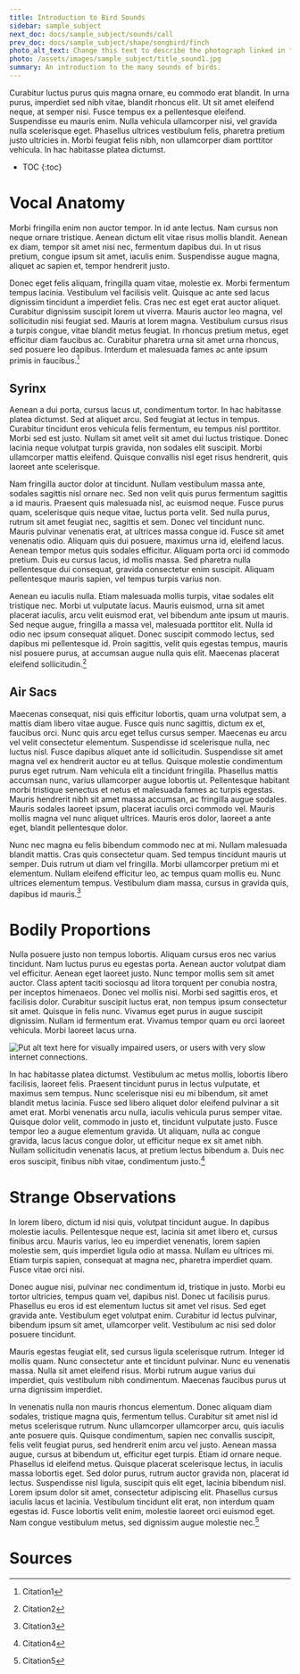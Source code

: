 ```yaml
---
title: Introduction to Bird Sounds
sidebar: sample_subject
next_doc: docs/sample_subject/sounds/call
prev_doc: docs/sample_subject/shape/songbird/finch
photo_alt_text: Change this text to describe the photograph linked in "photo".
photo: /assets/images/sample_subject/title_sound1.jpg 
summary: An introduction to the many sounds of birds.
---
```


Curabitur luctus purus quis magna ornare, eu commodo erat blandit. In urna purus, imperdiet sed nibh vitae, blandit rhoncus elit. Ut sit amet eleifend neque, at semper nisi. Fusce tempus ex a pellentesque eleifend. Suspendisse eu mauris enim. Nulla vehicula ullamcorper nisi, vel gravida nulla scelerisque eget. Phasellus ultrices vestibulum felis, pharetra pretium justo ultricies in. Morbi feugiat felis nibh, non ullamcorper diam porttitor vehicula. In hac habitasse platea dictumst. 

* TOC
{:toc}

# Vocal Anatomy

 Morbi fringilla enim non auctor tempor. In id ante lectus. Nam cursus non neque ornare tristique. Aenean dictum elit vitae risus mollis blandit. Aenean ex diam, tempor sit amet nisi nec, fermentum dapibus dui. In ut risus pretium, congue ipsum sit amet, iaculis enim. Suspendisse augue magna, aliquet ac sapien et, tempor hendrerit justo.

Donec eget felis aliquam, fringilla quam vitae, molestie ex. Morbi fermentum tempus lacinia. Vestibulum vel facilisis velit. Quisque ac ante sed lacus dignissim tincidunt a imperdiet felis. Cras nec est eget erat auctor aliquet. Curabitur dignissim suscipit lorem ut viverra. Mauris auctor leo magna, vel sollicitudin nisi feugiat sed. Mauris at lorem magna. Vestibulum cursus risus a turpis congue, vitae blandit metus feugiat. In rhoncus pretium metus, eget efficitur diam faucibus ac. Curabitur pharetra urna sit amet urna rhoncus, sed posuere leo dapibus. Interdum et malesuada fames ac ante ipsum primis in faucibus.[^1]

## Syrinx

 Aenean a dui porta, cursus lacus ut, condimentum tortor. In hac habitasse platea dictumst. Sed at aliquet arcu. Sed feugiat at lectus in tempus. Curabitur tincidunt eros vehicula felis fermentum, eu tempus nisl porttitor. Morbi sed est justo. Nullam sit amet velit sit amet dui luctus tristique. Donec lacinia neque volutpat turpis gravida, non sodales elit suscipit. Morbi ullamcorper mattis eleifend. Quisque convallis nisl eget risus hendrerit, quis laoreet ante scelerisque.

Nam fringilla auctor dolor at tincidunt. Nullam vestibulum massa ante, sodales sagittis nisl ornare nec. Sed non velit quis purus fermentum sagittis a id mauris. Praesent quis malesuada nisl, ac euismod neque. Fusce purus quam, scelerisque quis neque vitae, luctus porta velit. Sed nulla purus, rutrum sit amet feugiat nec, sagittis et sem. Donec vel tincidunt nunc. Mauris pulvinar venenatis erat, at ultrices massa congue id. Fusce sit amet venenatis odio. Aliquam quis dui posuere, maximus urna id, eleifend lacus. Aenean tempor metus quis sodales efficitur. Aliquam porta orci id commodo pretium. Duis eu cursus lacus, id mollis massa. Sed pharetra nulla pellentesque dui consequat, gravida consectetur enim suscipit. Aliquam pellentesque mauris sapien, vel tempus turpis varius non.

Aenean eu iaculis nulla. Etiam malesuada mollis turpis, vitae sodales elit tristique nec. Morbi ut vulputate lacus. Mauris euismod, urna sit amet placerat iaculis, arcu velit euismod erat, vel bibendum ante ipsum ut mauris. Sed neque augue, fringilla a massa vel, malesuada porttitor elit. Nulla id odio nec ipsum consequat aliquet. Donec suscipit commodo lectus, sed dapibus mi pellentesque id. Proin sagittis, velit quis egestas tempus, mauris nisl posuere purus, at accumsan augue nulla quis elit. Maecenas placerat eleifend sollicitudin.[^2]

## Air Sacs

 Maecenas consequat, nisi quis efficitur lobortis, quam urna volutpat sem, a mattis diam libero vitae augue. Fusce quis nunc sagittis, dictum ex et, faucibus orci. Nunc quis arcu eget tellus cursus semper. Maecenas eu arcu vel velit consectetur elementum. Suspendisse id scelerisque nulla, nec luctus nisl. Fusce dapibus aliquet ante id sollicitudin. Suspendisse sit amet magna vel ex hendrerit auctor eu at tellus. Quisque molestie condimentum purus eget rutrum. Nam vehicula elit a tincidunt fringilla. Phasellus mattis accumsan nunc, varius ullamcorper augue lobortis ut. Pellentesque habitant morbi tristique senectus et netus et malesuada fames ac turpis egestas. Mauris hendrerit nibh sit amet massa accumsan, ac fringilla augue sodales. Mauris sodales laoreet ipsum, placerat iaculis orci commodo vel. Mauris mollis magna vel nunc aliquet ultrices. Mauris eros dolor, laoreet a ante eget, blandit pellentesque dolor.

Nunc nec magna eu felis bibendum commodo nec at mi. Nullam malesuada blandit mattis. Cras quis consectetur quam. Sed tempus tincidunt mauris ut semper. Duis rutrum ut diam vel fringilla. Morbi ullamcorper pretium mi et elementum. Nullam eleifend efficitur leo, ac tempus quam mollis eu. Nunc ultrices elementum tempus. Vestibulum diam massa, cursus in gravida quis, dapibus id mauris.[^3]

# Bodily Proportions

Nulla posuere justo non tempus lobortis. Aliquam cursus eros nec varius tincidunt. Nam luctus purus eu egestas porta. Aenean auctor volutpat diam vel efficitur. Aenean eget laoreet justo. Nunc tempor mollis sem sit amet auctor. Class aptent taciti sociosqu ad litora torquent per conubia nostra, per inceptos himenaeos. Donec vel mollis nisi. Morbi sed sagittis eros, et facilisis dolor. Curabitur suscipit luctus erat, non tempus ipsum consectetur sit amet. Quisque in felis nunc. Vivamus eget purus in augue suscipit dignissim. Nullam id fermentum erat. Vivamus tempor quam eu orci laoreet vehicula. Morbi laoreet lacus urna. 

<img src="/template-information-site/assets/images/sample_subject/bird11.jpg" alt="Put alt text here for visually impaired users, or users with very slow internet connections."/>

 In hac habitasse platea dictumst. Vestibulum ac metus mollis, lobortis libero facilisis, laoreet felis. Praesent tincidunt purus in lectus vulputate, et maximus sem tempus. Nunc scelerisque nisi eu mi bibendum, sit amet blandit metus lacinia. Fusce sed libero aliquet dolor eleifend pulvinar a sit amet erat. Morbi venenatis arcu nulla, iaculis vehicula purus semper vitae. Quisque dolor velit, commodo in justo et, tincidunt vulputate justo. Fusce tempor leo a augue elementum gravida. Ut aliquam, nulla ac congue gravida, lacus lacus congue dolor, ut efficitur neque ex sit amet nibh. Nullam sollicitudin venenatis lacus, at pretium lectus bibendum a. Duis nec eros suscipit, finibus nibh vitae, condimentum justo.[^4]

# Strange Observations

 In lorem libero, dictum id nisi quis, volutpat tincidunt augue. In dapibus molestie iaculis. Pellentesque neque est, lacinia sit amet libero et, cursus finibus arcu. Mauris varius, leo eu imperdiet venenatis, lorem sapien molestie sem, quis imperdiet ligula odio at massa. Nullam eu ultrices mi. Etiam turpis sapien, consequat at magna nec, pharetra imperdiet quam. Fusce vitae orci nisi.

Donec augue nisi, pulvinar nec condimentum id, tristique in justo. Morbi eu tortor ultricies, tempus quam vel, dapibus nisl. Donec ut facilisis purus. Phasellus eu eros id est elementum luctus sit amet vel risus. Sed eget gravida ante. Vestibulum eget volutpat enim. Curabitur id lectus pulvinar, bibendum ipsum sit amet, ullamcorper velit. Vestibulum ac nisi sed dolor posuere tincidunt.

Mauris egestas feugiat elit, sed cursus ligula scelerisque rutrum. Integer id mollis quam. Nunc consectetur ante et tincidunt pulvinar. Nunc eu venenatis massa. Nulla sit amet eleifend risus. Morbi rutrum augue varius dui imperdiet, quis vestibulum nibh condimentum. Maecenas faucibus purus ut urna dignissim imperdiet.

In venenatis nulla non mauris rhoncus elementum. Donec aliquam diam sodales, tristique magna quis, fermentum tellus. Curabitur sit amet nisl id metus scelerisque rutrum. Nunc ullamcorper ullamcorper arcu, quis iaculis ante posuere quis. Quisque condimentum, sapien nec convallis suscipit, felis velit feugiat purus, sed hendrerit enim arcu vel justo. Aenean massa augue, cursus at bibendum ut, efficitur eget turpis. Etiam id ornare neque. Phasellus id eleifend metus. Quisque placerat scelerisque lectus, in iaculis massa lobortis eget. Sed dolor purus, rutrum auctor gravida non, placerat id lectus. Suspendisse nisl ligula, suscipit quis elit eget, lacinia bibendum nisl. Lorem ipsum dolor sit amet, consectetur adipiscing elit. Phasellus cursus iaculis lacus et lacinia. Vestibulum tincidunt elit erat, non interdum quam egestas id. Fusce lobortis velit enim, molestie laoreet orci euismod eget. Nam congue vestibulum metus, sed dignissim augue molestie nec.[^5]

# Sources

[^1]: Citation1
[^2]: Citation2
[^3]: Citation3
[^4]: Citation4
[^5]: Citation5
